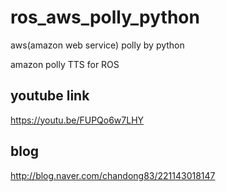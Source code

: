 # ros_aws_polly_python
aws(amazon web service) polly by python


amazon polly TTS for ROS

## youtube link
https://youtu.be/FUPQo6w7LHY


## blog
http://blog.naver.com/chandong83/221143018147
